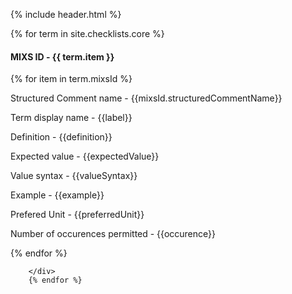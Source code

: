 {% include header.html %}

<div> 	{% for term in site.checklists.core %}
        <div><h4>MIXS ID - {{ term.item }}</h4>
        {% for item in term.mixsId %}
			<p>Structured Comment name - {{mixsId.structuredCommentName}}</p>
			<p>Term display name - {{label}}</p>
			<p>Definition - {{definition}}</p>
			<p>Expected value - {{expectedValue}}</p>
			<p>Value syntax - {{valueSyntax}}</p>
			<p>Example - {{example}}</p>
			<p>Prefered Unit - {{preferredUnit}}</p>
			<p>Number of occurences permitted - {{occurence}}</p>
		{% endfor %}

        </div>
        {% endfor %}
</div>
